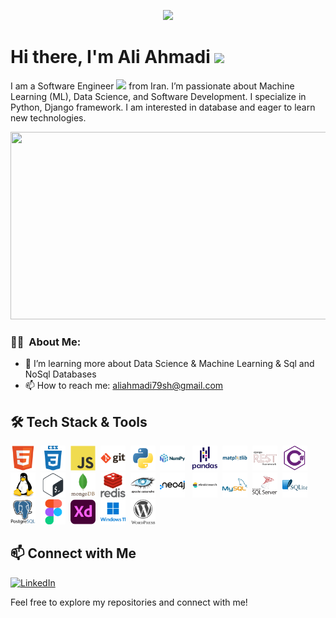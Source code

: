 <p align="center"><img src="https://media.giphy.com/media/M9gbBd9nbDrOTu1Mqx/giphy.gif" width="100"/></p>

# Hi there, I'm Ali Ahmadi <img src="https://media.giphy.com/media/hvRJCLFzcasrR4ia7z/giphy.gif" width="40">

I am a Software Engineer <img src="https://media.giphy.com/media/WUlplcMpOCEmTGBtBW/giphy.gif" width="30"> from Iran.
I’m passionate about Machine Learning (ML), Data Science, and Software Development.
I specialize in Python, Django framework.
I am interested in database and eager to learn new technologies.

<p align="center"><img src="https://media.giphy.com/media/dWesBcTLavkZuG35MI/giphy.gif" width="600" height="300"  /></p>

### :man_technologist: &nbsp;About Me:

- 🌱 I’m learning more about Data Science & Machine Learning & Sql and NoSql Databases
- 📫 How to reach me: aliahmadi79sh@gmail.com

## 🛠️ Tech Stack & Tools

<p>
<img src="https://github.com/devicons/devicon/blob/master/icons/html5/html5-original.svg" title="HTML5" alt="HTML" width="40" height="40"/>&nbsp;
<img src="https://github.com/devicons/devicon/blob/master/icons/css3/css3-plain-wordmark.svg"  title="CSS3" alt="CSS" width="40" height="40"/>&nbsp;
<img src="https://github.com/devicons/devicon/blob/master/icons/javascript/javascript-original.svg" title="JavaScript" alt="JavaScript" width="40" height="40"/>&nbsp;
<img src="https://github.com/devicons/devicon/blob/master/icons/git/git-original-wordmark.svg" title="Git" **alt="Git" width="40" height="40"/>&nbsp;
<img src="https://github.com/devicons/devicon/blob/master/icons/python/python-original.svg" title="Python" alt="Python" width="40" height="40">&nbsp;
<img src="https://github.com/devicons/devicon/blob/master/icons/numpy/numpy-original-wordmark.svg" title="Numpy" alt="Numpy" width="40" height="40">
&nbsp;
<img src="https://github.com/devicons/devicon/blob/master/icons/pandas/pandas-original-wordmark.svg" title="Pandas" alt="Pandas" width="40" height="40">&nbsp;
<img src="https://github.com/devicons/devicon/blob/master/icons/matplotlib/matplotlib-original-wordmark.svg" title="matplotlib" alt="matplotlib" width="40" height="40">&nbsp;
<img src="https://github.com/devicons/devicon/blob/master/icons/djangorest/djangorest-original-wordmark.svg" title="Django Rest Framework" alt="Django Rest Framework" width="40" height="40">&nbsp;
<img src="https://github.com/devicons/devicon/blob/master/icons/csharp/csharp-line.svg" title="C#" alt="C#" width="40" height="40">&nbsp;
<img src="https://github.com/devicons/devicon/blob/master/icons/linux/linux-original.svg" title="Linux" alt="Linux" width="40" height="40">&nbsp;
<img src="https://github.com/devicons/devicon/blob/master/icons/bash/bash-plain.svg" title="Bash" alt="Bash" width="40" height="40">&nbsp;
<img src="https://github.com/devicons/devicon/blob/master/icons/mongodb/mongodb-original-wordmark.svg" title="MongoDb" alt="MongoDb" width="40" height="40">&nbsp;
<img src="https://github.com/devicons/devicon/blob/master/icons/redis/redis-original-wordmark.svg" title="Redis" alt="Redis" width="40" height="40">&nbsp;
<img src="https://github.com/devicons/devicon/blob/master/icons/cassandra/cassandra-original-wordmark.svg" title="Cassandra" alt="cassandra" width="40" height="40">&nbsp;
<img src="https://github.com/devicons/devicon/blob/master/icons/neo4j/neo4j-original-wordmark.svg" title="Neo4j" alt="Neo4j" width="40" height="40">
&nbsp;
<img src="https://github.com/devicons/devicon/blob/master/icons/elasticsearch/elasticsearch-original-wordmark.svg" title="Elasticsearch" alt="elasticsearch" width="40" height="40">&nbsp;
<img src="https://github.com/devicons/devicon/blob/master/icons/mysql/mysql-original-wordmark.svg" title="MySQL"  alt="MySQL" width="40" height="40"/>&nbsp;
<img src="https://github.com/devicons/devicon/blob/master/icons/microsoftsqlserver/microsoftsqlserver-original-wordmark.svg" title="MSSqlServer" alt="MSSqlServer" width="40" height="40">&nbsp;
<img src="https://github.com/devicons/devicon/blob/master/icons/sqlite/sqlite-original-wordmark.svg" title="Sqlite" alt="Sqlite" width="40" height="40">&nbsp;
<img src="https://github.com/devicons/devicon/blob/master/icons/postgresql/postgresql-original-wordmark.svg" title="Postgresql" alt="Postgresql" width="40" height="40">&nbsp;
<img src="https://github.com/devicons/devicon/blob/master/icons/figma/figma-original.svg" title="Figma" alt="Figma" width="40" height="40">&nbsp;
<img src="https://github.com/devicons/devicon/blob/master/icons/xd/xd-original.svg" title="Adobe xd" alt="Adobe xd" width="40" height="40">&nbsp;
<img src="https://github.com/devicons/devicon/blob/master/icons/windows11/windows11-original-wordmark.svg" title="Windows 11" alt="Windows 11" width="40" height="40">&nbsp;
<img src="https://github.com/devicons/devicon/blob/master/icons/wordpress/wordpress-plain-wordmark.svg" title="Wordpress" alt="Wordpress" width="40" height="40">&nbsp;
</p>


## 📫 Connect with Me
[![LinkedIn](https://img.shields.io/badge/LinkedIn-Profile-blue)](href="https://linkedin.com/in/www.linkedin.com/in/ali-ahmadi-79ah")

  

Feel free to explore my repositories and connect with me!
